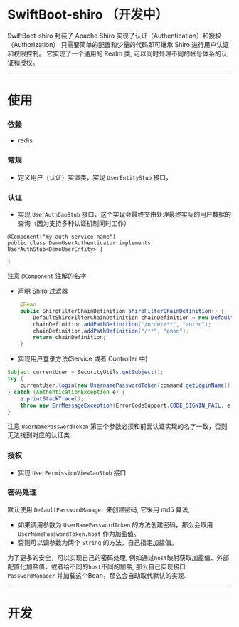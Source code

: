 # SwiftBoot-shiro （开发中）

SwiftBoot-shiro 封装了 Apache Shiro 实现了认证（Authentication）和授权（Authorization）
只需要简单的配置和少量的代码即可继承 Shiro 进行用户认证和权限控制。
它实现了一个通用的 Realm 类, 可以同时处理不同的帐号体系的认证和授权。

---

# 使用

### 依赖
* redis


### 常规
* 定义用户（认证）实体类，实现 `UserEntityStub` 接口，


### 认证
* 实现 `UserAuthDaoStub` 接口，这个实现会最终交由处理最终实际的用户数据的查询（因为支持多种认证机制同时工作）
```
@Component("my-auth-service-name")
public class DemoUserAuthenticator implements UserAuthStub<DemoUserEntity> {

}
```
注意 `@Component` 注解的名字

* 声明 Shiro 过滤器
```java
    @Bean
    public ShiroFilterChainDefinition shiroFilterChainDefinition() {
        DefaultShiroFilterChainDefinition chainDefinition = new DefaultShiroFilterChainDefinition();
        chainDefinition.addPathDefinition("/order/**", "authc");
        chainDefinition.addPathDefinition("/**", "anon");
        return chainDefinition;
    }
```

* 实现用户登录方法(Service 或者 Controller 中)
```java
Subject currentUser = SecurityUtils.getSubject();
try {
    currentUser.login(new UsernamePasswordToken(command.getLoginName(), command.getLoginPwd(), "my-auth-service-name"));
} catch (AuthenticationException e) {
    e.printStackTrace();
    throw new ErrMessageException(ErrorCodeSupport.CODE_SIGNIN_FAIL, e.getMessage());
}
```
注意 `UserNamePasswordToken` 第三个参数必须和前面认证实现的名字一致，否则无法找到对应的认证类.



### 授权

* 实现 `UserPermissionViewDaoStub` 接口




### 密码处理

默认使用 `DefaultPasswordManager` 来创建密码, 它采用 md5 算法, 
* 如果调用参数为 `UserNamePasswordToken` 的方法创建密码，那么会取用 `UserNamePasswordToken.host` 作为加盐值。
* 否则可以调参数为两个 `String` 的方法，自己指定加盐值。

为了更多的安全，可以实现自己的密码处理, 例如通过`host`映射获取加盐值、外部配置化加盐值，或者给不同的`host`不同的加盐, 那么自己实现接口 `PasswordManager` 并加载这个Bean，那么会自动取代默认的实现.

---

# 开发